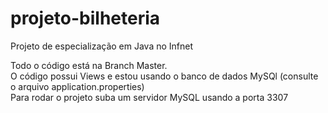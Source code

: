 # projeto-bilheteria
Projeto de especialização em Java no Infnet    

Todo o código está na Branch Master.  
O código possui Views e estou usando o banco de dados MySQl (consulte o arquivo application.properties)  \
Para rodar o projeto suba um servidor MySQL usando a porta 3307  
